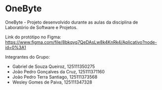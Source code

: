 # OneByte

OneByte - Projeto desenvolvido durante as aulas da disciplina de Laboratório de Software e Projetos.

Link do protótipo no Figma: https://www.figma.com/file/8bkqyq7QeDAsLw8k4KnRk4/Aplicativo?node-id=0%3A1

Integrantes do Grupo:

- Gabriel de Souza Queiroz, 125111350275
- João Pedro Gonçalves da Cruz, 125111371160
- João Pedro Terra Santiago, 125111373568
- Wesley Gomes de Paiva, 125111347328
